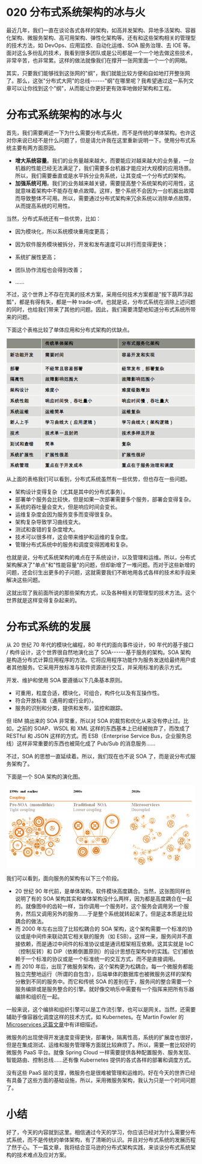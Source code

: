 # 020 分布式系统架构的冰与火

最近几年，我们一直在谈论各式各样的架构，如高并发架构、异地多活架构、容器化架构、微服务架构、高可用架构、弹性化架构等。还有和这些架构相关的管理型的技术方法，如
DevOps、应用监控、自动化运维、SOA 服务治理、去 IOE
等。面对这么多纷乱的技术，我看到很多团队或是公司都是一个一个地去做这些技术，非常辛苦，也非常累。这样的做法就像我们在撑开一张网里面一个一个的网眼。

其实，只要我们能够找到这张网的"纲"，我们就能比较方便和自如地打开整张网了。那么，这张"分布式大网"的总线------"纲"在哪里呢？我希望通过这一系列文章可以让你找到这个"纲"，从而能让你更好更有效率地做好架构和工程。

# 分布式系统架构的冰与火

首先，我们需要阐述一下为什么需要分布式系统，而不是传统的单体架构。也许这对你来说已经不是什么问题了，但是请允许我在这里重新说明一下。使用分布式系统主要有两方面原因。

-   **增大系统容量**。我们的业务量越来越大，而要能应对越来越大的业务量，一台机器的性能已经无法满足了，我们需要多台机器才能应对大规模的应用场景。所以，我们需要垂直或是水平拆分业务系统，让其变成一个分布式的架构。
-   **加强系统可用**。我们的业务越来越关键，需要提高整个系统架构的可用性，这就意味着架构中不能存在单点故障。这样，整个系统不会因为一台机器出故障而导致整体不可用。所以，需要通过分布式架构来冗余系统以消除单点故障，从而提高系统的可用性。

当然，分布式系统还有一些优势，比如：

-   因为模块化，所以系统模块重用度更高；

-   因为软件服务模块被拆分，开发和发布速度可以并行而变得更快；

-   系统扩展性更高；

-   团队协作流程也会得到改善；

-   ......

不过，这个世界上不存在完美的技术方案，采用任何技术方案都是"按下葫芦浮起瓢"，都是有得有失，都是一种
trade-off。也就是说，分布式系统在消除上述问题的同时，也给我们带来了其他的问题。因此，我们需要清楚地知道分布式系统所带来的问题。

下面这个表格比较了单体应用和分布式架构的优缺点。

![img](assets/c1ac4e9db638a1e2f4bcfc66bd0c8255.png)

从上面的表格我们可以看到，分布式系统虽然有一些优势，但也存在一些问题。

-   架构设计变得复杂（尤其是其中的分布式事务）。
-   部署单个服务会比较快，但是如果一次部署需要多个服务，部署会变得复杂。
-   系统的吞吐量会变大，但是响应时间会变长。
-   运维复杂度会因为服务变多而变得很复杂。
-   架构复杂导致学习曲线变大。
-   测试和查错的复杂度增大。
-   技术可以很多样，这会带来维护和运维的复杂度。
-   管理分布式系统中的服务和调度变得困难和复杂。

也就是说，分布式系统架构的难点在于系统设计，以及管理和运维。所以，分布式架构解决了"单点"和"性能容量"的问题，但却新增了一堆问题。而对于这些新增的问题，还会衍生出更多的子问题，这就需要我们不断地用各式各样的技术和手段来解决这些问题。

这就出现了我前面所说的那些架构方式，以及各种相关的管理型的技术方法。这个世界就是这样变得复杂起来的。

# 分布式系统的发展

从 20 世纪 70 年代的模块化编程，80 年代的面向事件设计，90 年代的基于接口
/ 构件设计，这个世界很自然地演化出了 SOA------基于服务的架构。SOA
架构是构造分布式计算应用程序的方法。它将应用程序功能作为服务发送给最终用户或者其他服务。它采用开放标准与软件资源进行交互，并采用标准的表示方式。

开发、维护和使用 SOA 要遵循以下几条基本原则。

-   可重用，粒度合适，模块化，可组合，构件化以及有互操作性。
-   符合开放标准（通用的或行业的）。
-   服务的识别和分类，提供和发布，监控和跟踪。

但 IBM 搞出来的 SOA 非常重，所以对 SOA
的裁剪和优化从来没有停止过。比如，之前的 SOAP、WSDL 和 XML
这样的东西基本上已经被抛弃了，而改成了 RESTful 和 JSON 这样的方式。而
ESB（Enterprise Service
Bus，企业服务总线）这样非常重要的东西也被简化成了 Pub/Sub
的消息服务......

不过，SOA 的思想一直延续着。所以，我们现在也不说 SOA
了，而是说分布式服务架构了。

下面是一个 SOA 架构的演化图。

![img](assets/542f449c5aeffd20a6d66b32c1736f42.png)

我们可以看到，面向服务的架构有以下三个阶段。

-   20 世纪 90
    年代前，是单体架构，软件模块高度耦合。当然，这张图同样也说明了有的
    SOA
    架构其实和单体架构没什么两样，因为都是高度耦合在一起的。就像图中的齿轮一样，当你调用一个服务时，这个服务会调用另一个服务，然后又调用另外的服务......于是整个系统就转起来了。但是这本质是比较耦合的做法。
-   而 2000 年左右出现了比较松耦合的 SOA
    架构，这个架构需要一个标准的协议或是中间件来联动其它相关联的服务（如
    ESB）。这样一来，服务间并不直接依赖，而是通过中间件的标准协议或是通讯框架相互依赖。这其实就是
    IoC（控制反转）和
    DIP（依赖倒置原则）的设计思想在架构中的实践。它们都依赖于一个标准的协议或是一个标准统一的交互方式，而不是直接调用。
-   而 2010
    年后，出现了微服务架构，这个架构更为松耦合。每一个微服务都能独立完整地运行（所谓的自包含），后端单体的数据库也被微服务这样的架构分散到不同的服务中。而它和传统
    SOA
    的差别在于，服务间的整合需要一个服务编排或是服务整合的引擎。就好像交响乐中需要有一个指挥来把所有乐器编排和组织在一起。

一般来说，这个编排和组织引擎可以是工作流引擎，也可以是网关。当然，还需要辅助于像容器化调度这样的技术方式，如
Kubernetes。在 Martin Fowler 的 [Microservices
这篇文章](https://martinfowler.com/articles/microservices.html)中有详细描述。

微服务的出现使得开发速度变得更快，部署快，隔离性高，系统的扩展度也很好，但是在集成测试、运维和服务管理等方面就比较麻烦了。所以，需要一套比较好的微服务
PaaS 平台。就像 Spring Cloud
一样需要提供各种配置服务、服务发现、智能路由、控制总线......还有像
Kubernetes 提供的各式各样的部署和调度方式。

没有这些 PaaS
层的支撑，微服务也是很难被管理和运维的。好在今天的世界已经有具备了这些方面的基础设施，所以，采用微服务架构，我认为只是一个时间问题了。

# 小结

好了，今天的内容就到这里。相信通过今天的学习，你应该已经对为什么需要分布式系统，而不是传统的单体架构，有了清晰的认识。并且对分布式系统的发展历程了然于心。下一篇文章，我将结合亚马逊的分布式架构实践，来谈谈分布式系统架构的技术难点及应对方案。
